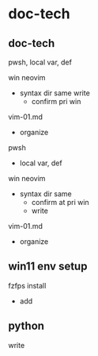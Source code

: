 
# doc-tech


## doc-tech

pwsh, local var, def


win neovim
- syntax dir same write
  - confirm pri win


vim-01.md
- organize


pwsh
- local var, def


win neovim
- syntax dir same
  - confirm at pri win
  - write


vim-01.md
- organize


## win11 env setup

fzfps install
- add


## python

write



